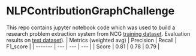 # NLPContributionGraphChallenge
This repo contains jupyter notebook code which was used to build a research problem extraction system from NCG [training dataset](https://github.com/ncg-task/training-data).
Evaluation results on [test dataset](https://github.com/ncg-task/test-data)).
| Metrics (weighted avg) | Precision  | Recall  | F1_score  |
| ------- | --- | --- | --- |
| Score | 0.81 | 0.78 | 0.79 |
